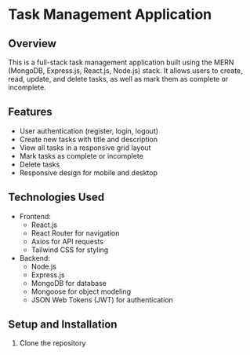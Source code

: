 # Task Management Application

## Overview

This is a full-stack task management application built using the MERN (MongoDB, Express.js, React.js, Node.js) stack. It allows users to create, read, update, and delete tasks, as well as mark them as complete or incomplete.

## Features

- User authentication (register, login, logout)
- Create new tasks with title and description
- View all tasks in a responsive grid layout
- Mark tasks as complete or incomplete
- Delete tasks
- Responsive design for mobile and desktop

## Technologies Used

- Frontend:
  - React.js
  - React Router for navigation
  - Axios for API requests
  - Tailwind CSS for styling
- Backend:
  - Node.js
  - Express.js
  - MongoDB for database
  - Mongoose for object modeling
  - JSON Web Tokens (JWT) for authentication

## Setup and Installation

1. Clone the repository

